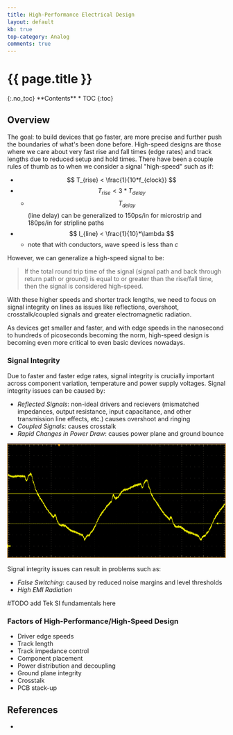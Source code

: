 ```yaml
---
title: High-Performance Electrical Design
layout: default
kb: true
top-category: Analog
comments: true
---
```


<h1>{{ page.title }}</h1>
{:.no_toc}
**Contents**
* TOC
{:toc}

## Overview

The goal: to build devices that go faster, are more precise and further push the boundaries of what's been done before. High-speed designs are those where we care about very fast rise and fall times (edge rates) and track lengths due to reduced setup and hold times. There have been a couple rules of thumb as to when we consider a signal "high-speed" such as if:
* $$ T_{rise} < \frac{1}{10*f_{clock}} $$
* $$ T_{rise} < 3*T_{delay} $$
    - $$ T_{delay} $$ (line delay) can be generalized to 150ps/in for microstrip and 180ps/in for stripline paths
* $$ l_{line} < \frac{1}{10}*\lambda $$
    - note that with conductors, wave speed is less than _c_

However, we can generalize a high-speed signal to be:

> If the total round trip time of the signal (signal path and back through return path or ground) is equal to or greater than the rise/fall time, then the signal is considered high-speed.

With these higher speeds and shorter track lengths, we need to focus on signal integrity on lines as issues like reflections, overshoot, crosstalk/coupled signals and greater electromagnetic radiation.

As devices get smaller and faster, and with edge speeds in the nanosecond to hundreds of picoseconds becoming the norm, high-speed design is becoming even more critical to even basic devices nowadays.

### Signal Integrity

Due to faster and faster edge rates, signal integrity is crucially important across component variation, temperature and power supply voltages. Signal integrity issues can be caused by:
* _Reflected Signals_: non-ideal drivers and recievers (mismatched impedances, output resistance, input capacitance, and other transmission line effects, etc.) causes overshoot and ringing
* _Coupled Signals_: causes crosstalk
* _Rapid Changes in Power Draw_: causes power plane and ground bounce

![Signal Integrity](SI_capture.png)

Signal integrity issues can result in problems such as:
* _False Switching_: caused by reduced noise margins and level thresholds
* _High EMI Radiation_

 #TODO add Tek SI fundamentals here  

### Factors of High-Performance/High-Speed Design

* Driver edge speeds
* Track length
* Track impedance control
* Component placement
* Power distribution and decoupling
* Ground plane integrity
* Crosstalk
* PCB stack-up

## References

* 
